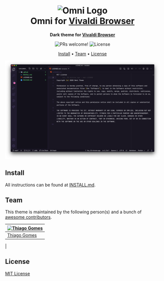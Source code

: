 <h1 align="center">
  <br>
  <img src="https://storage.googleapis.com/golden-wind/github/omni/omni.png" alt="Omni Logo" width="100">
  <br>
  Omni for <a href="https://vivaldi.com/pt-br/">Vivaldi Browser</a>
  <br>
</h1>

<p align="center">
  <strong>Dark theme for <a href="https://vivaldi.com/pt-br/">Vivaldi Browser</a></strong>
</p>

<p align="center">
  <img src="https://img.shields.io/badge/PRs-welcome-%235FCC6F.svg" alt="PRs welcome!" />

  <img alt="License" src="https://img.shields.io/badge/license-MIT-%235FCC6F">
</p>

<p align="center">
  <a href="#install">Install</a> •
  <a href="#team">Team</a> •
  <a href="#license">License</a>
</p>

<p align="center">
  <img alt="Omni screnshoot for Vivaldi" src="./screenshot.png">
</p>

## Install

All instructions can be found at [INSTALL.md](./INSTALL.md).

## Team

This theme is maintained by the following person(s) and a bunch of [awesome contributors](https://github.com/getomni/template/graphs/contributors).

| [![Thiago Gomes](https://github.com/ThiagoG8.png?size=100)](https://github.com/ThiagoG8) |
| ------------------------------------------------------------------------------------------------ |
| [Thiago Gomes](https://github.com/ThiagoG8)                                                   |
|

## License

[MIT License](./LICENSE.md)
